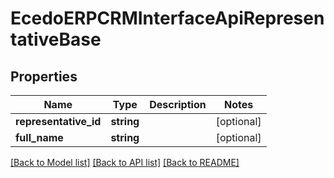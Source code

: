 # EcedoERPCRMInterfaceApiRepresentativeBase

## Properties
Name | Type | Description | Notes
------------ | ------------- | ------------- | -------------
**representative_id** | **string** |  | [optional] 
**full_name** | **string** |  | [optional] 

[[Back to Model list]](../README.md#documentation-for-models) [[Back to API list]](../README.md#documentation-for-api-endpoints) [[Back to README]](../README.md)


